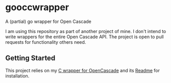 # gooccwrapper
A (partial) go wrapper for Open Cascade

I am using this repository as part of another project of mine. I don't intend to write wrappers for the entire Open Cascade API. The project is open to pull requests for functionality others need.

## Getting Started
This project relies on my [C wrapper for OpenCascade](https://github.com/marcuswu/occwrapper/) and its [Readme](https://github.com/marcuswu/occwrapper/README.md) for installation.
